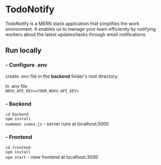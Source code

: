 # TodoNotify
TodoNotify is a MERN stack application that simplifies the work environment. It enables us to manage your team efficiently by notifying workers about the latest updates/tasks through email notifications. 

## Run locally

### - Configure .env
   
   create .env file in the **backend** folder's root directory. <br>
   
   In .env file  <br>
   `NOVU_API_KEY=<YOUR_NOVU_API_KEY>`


### - Backend
  
  `cd backend`      <br>
  `npm install`     <br>
  `nodemon index.js` - server runs at localhost:5000 <br>
  
### - Frontend
  `cd frontend` <br>
  `npm install` <br>
  `npm start`   -  view frontend at localhost:3000 <br>
  
